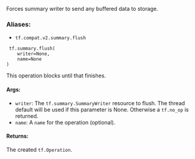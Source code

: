 Forces summary writer to send any buffered data to storage.
### Aliases:
- `tf.compat.v2.summary.flush`

```
 tf.summary.flush(
    writer=None,
    name=None
)
```
This operation blocks until that finishes.
#### Args:
- `writer`: The `tf.summary.SummaryWriter` resource to flush. The thread default will be used if this parameter is None. Otherwise a `tf.no_op` is returned.
- `name`: A `name` for the operation (optional).
#### Returns:
The created `tf.Operation`.
